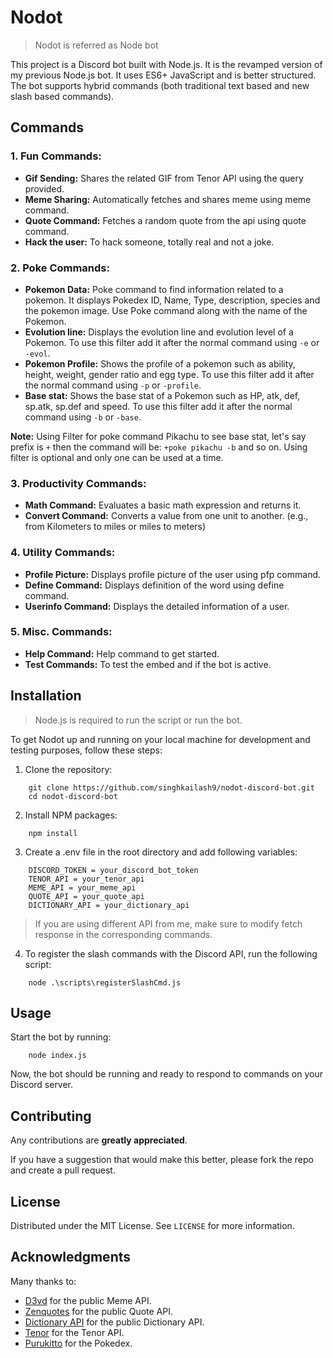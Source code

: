 # Nodot

> Nodot is referred as Node bot

This project is a Discord bot built with Node.js. It is the revamped version of my previous Node.js bot. It uses ES6+ JavaScript and is better structured. The bot supports hybrid commands (both traditional text based and new slash based commands).

## Commands

### 1. Fun Commands:

- **Gif Sending:** Shares the related GIF from Tenor API using the query provided.
- **Meme Sharing:** Automatically fetches and shares meme using meme command.
- **Quote Command:** Fetches a random quote from the api using quote command.
- **Hack the user:** To hack someone, totally real and not a joke.

### 2. Poke Commands:

- **Pokemon Data:** Poke command to find information related to a pokemon. It displays Pokedex ID, Name, Type, description, species and the pokemon image. Use Poke command along with the name of the Pokemon.
- **Evolution line:** Displays the evolution line and evolution level of a Pokemon. To use this filter add it after the normal command using `-e` or `-evol`.
- **Pokemon Profile:** Shows the profile of a pokemon such as ability, height, weight, gender ratio and egg type. To use this filter add it after the normal command using `-p` or `-profile`.
- **Base stat:** Shows the base stat of a Pokemon such as HP, atk, def, sp.atk, sp.def and speed. To use this filter add it after the normal command using `-b` or `-base`.

**Note:** Using Filter for poke command Pikachu to see base stat, let's say prefix is `+` then the command will be: `+poke pikachu -b` and so on. Using filter is optional and only one can be used at a time.

### 3. Productivity Commands:

- **Math Command:** Evaluates a basic math expression and returns it.
- **Convert Command:** Converts a value from one unit to another. (e.g., from Kilometers to miles or miles to meters)

### 4. Utility Commands:

- **Profile Picture:** Displays profile picture of the user using pfp command.
- **Define Command:** Displays definition of the word using define command.
- **Userinfo Command:** Displays the detailed information of a user.

### 5. Misc. Commands:

- **Help Command:** Help command to get started.
- **Test Commands:** To test the embed and if the bot is active.


## Installation

> Node.js is required to run the script or run the bot.

To get Nodot up and running on your local machine for development and testing purposes, follow these steps:

1. Clone the repository:

```
    git clone https://github.com/singhkailash9/nodot-discord-bot.git
    cd nodot-discord-bot
```

2. Install NPM packages:

```
    npm install
```

3. Create a .env file in the root directory and add following variables:

```
    DISCORD_TOKEN = your_discord_bot_token
    TENOR_API = your_tenor_api
    MEME_API = your_meme_api
    QUOTE_API = your_quote_api
    DICTIONARY_API = your_dictionary_api
```
> If you are using different API from me, make sure to modify fetch response in the corresponding commands.

4. To register the slash commands with the Discord API, run the following script:
```
    node .\scripts\registerSlashCmd.js
```

## Usage

Start the bot by running:
```
    node index.js
```

Now, the bot should be running and ready to respond to commands on your Discord server.


## Contributing

Any contributions are **greatly appreciated**.

If you have a suggestion that would make this better, please fork the repo and create a pull request.

## License

Distributed under the MIT License. See `LICENSE` for more information.

## Acknowledgments

Many thanks to:

- [D3vd](https://github.com/D3vd) for the public Meme API.
- [Zenquotes](https://zenquotes.io/) for the public Quote API.
- [Dictionary API](https://dictionaryapi.dev/) for the public Dictionary API.
- [Tenor](https://tenor.com/) for the Tenor API.
- [Purukitto](https://github.com/Purukitto) for the Pokedex.